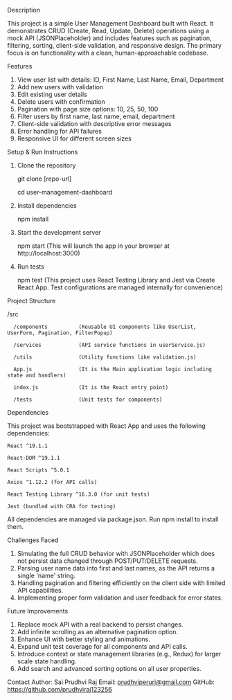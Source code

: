 Description

This project is a simple User Management Dashboard built with React. It demonstrates CRUD (Create, Read, Update, Delete) operations using a mock API (JSONPlaceholder) and includes features such as pagination, filtering, sorting, client-side validation, and responsive design. The primary focus is on functionality with a clean, human-approachable codebase.

Features
1. View user list with details: ID, First Name, Last Name, Email, Department
2. Add new users with validation
3. Edit existing user details
4. Delete users with confirmation
5. Pagination with page size options: 10, 25, 50, 100
6. Filter users by first name, last name, email, department
7. Client-side validation with descriptive error messages
8. Error handling for API failures
9. Responsive UI for different screen sizes

Setup & Run Instructions

1. Clone the repository

    git clone [repo-url]

    cd user-management-dashboard

2. Install dependencies

    npm install

3. Start the development server

    npm start (This will launch the app in your browser at http://localhost:3000)

4. Run tests

    npm test  (This project uses React Testing Library and Jest via Create React App. Test configurations are managed internally for convenience)

Project Structure

/src

      /components          (Reusable UI components like UserList, UserForm, Pagination, FilterPopup)

      /services            (API service functions in userService.js)

      /utils               (Utility functions like validation.js)

      App.js               (It is the Main application logic including state and handlers)

      index.js             (It is the React entry point)

      /tests               (Unit tests for components)


Dependencies

This project was bootstrapped with React App and uses the following dependencies:

    React ^19.1.1

    React-DOM ^19.1.1

    React Scripts ^5.0.1

    Axios ^1.12.2 (for API calls)

    React Testing Library ^16.3.0 (for unit tests)

    Jest (bundled with CRA for testing)

All dependencies are managed via package.json. Run npm install to install them.

Challenges Faced

1. Simulating the full CRUD behavior with JSONPlaceholder which does not persist data changed through POST/PUT/DELETE requests.
2. Parsing user name data into first and last names, as the API returns a single 'name' string.
3. Handling pagination and filtering efficiently on the client side with limited API capabilities.
4. Implementing proper form validation and user feedback for error states.

Future Improvements

1. Replace mock API with a real backend to persist changes.
2. Add infinite scrolling as an alternative pagination option.
3. Enhance UI with better styling and animations.
4. Expand unit test coverage for all components and API calls.
5. Introduce context or state management libraries (e.g., Redux) for larger scale state handling.
6. Add search and advanced sorting options on all user properties.


Contact
Author: Sai Prudhvi Raj
Email: prudhviperuri@gmail.com
GitHub: https://github.com/prudhviraj123256
